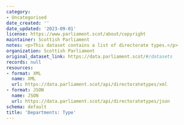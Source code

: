 ```yaml
---
category:
- Uncategorised
date_created: ''
date_updated: '2023-09-01'
license: https://www.parliament.scot/about/copyright
maintainer: Scottish Parliament
notes: <p>This dataset contains a list of directorate types.</p>
organization: Scottish Parliament
original_dataset_link: https://data.parliament.scot/#/datasets
records: null
resources:
- format: XML
  name: XML
  url: https://data.parliament.scot/api/directoratetypes/xml
- format: JSON
  name: JSON
  url: https://data.parliament.scot/api/directoratetypes/json
schema: default
title: 'Departments: Type'
---
```

